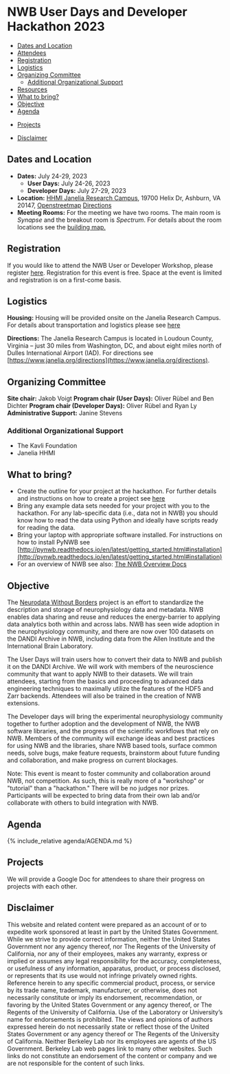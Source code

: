 # NWB User Days and Developer Hackathon 2023

[//]: # (  * [Report]&#40;#report&#41;)
  * [Dates and Location](#dates-and-location)
  * [Attendees](#attendees)
  * [Registration](#registration)
  * [Logistics](#logistics)
  * [Organizing Committee](#organizing-committee)
    * [Additional Organizational Support](#additional-organizational-support)
  * [Resources](#resources)
  * [What to bring?](#what-to-bring)
  * [Objective](#objective)
  * [Agenda](#agenda)

[//]: # (    * [User Days]&#40;#agenda-user-days&#41;)

[//]: # (    * [Developer Days]&#40;#agenda-developer-days&#41;)

[//]: # (    * [Calendar]&#40;#agenda-calendar&#41;)
  * [Projects](#projects)

[//]: # (     * [Creating a New Project]&#40;projects/README.md&#41;)
[//]: # (  * [Registrants]&#40;#registrants&#41;)
[//]: # (  * [Attending Remotely]&#40;#attending-remotely&#41;)
[//]: # (  * [Resources]&#40;#resources&#41;)
  * [Disclaimer](#disclaimer)

[//]: # (## Report)

[//]: # ()
[//]: # (The final report for the 15th NWB Developer Hackathon and User Days is now available:)

## Dates and Location

- **Dates:** July 24-29, 2023
  - **User Days:** July 24-26, 2023
  - **Developer Days:** July 27-29, 2023
- **Location:** [HHMI Janelia Research Campus](https://www.janelia.org/), 19700 Helix Dr, Ashburn, VA 20147,
  [Openstreetmap](https://www.openstreetmap.org/?mlat=39.0708&mlon=-77.4655#map=14/39.0708/-77.4655)
  [Directions](https://www.janelia.org/directions)
- **Meeting Rooms:** For the meeting we have two rooms. The main room is *Synapse* and the breakout room is *Spectrum*.
  For details about the room locations see the [building map.](travel/janelia_room_plan_for_6th_nwbn_hackathon.pdf)

## Registration

If you would like to attend the NWB User or Developer Workshop, please register 
[here](https://forms.gle/ZqgUKDCfcX9XT8AbA). Registration for this event is free. Space at the event is limited and 
registration is on a first-come basis.

## Logistics

**Housing:** Housing will be provided onsite on the Janelia Research Campus. For details about transportation and 
logistics please see [here](https://www.dropbox.com/s/i2540enmapap05o/Janelia%20travel%20logistics.pdf?dl=0)

[//]: # (**Travel:** Travel support is being provided by The Kavli Foundation. As housing will be onsite on the Janelia )

[//]: # (research campus, travel support is intended for flights &#40;not housing&#41;. Funds available to support attendee travel are limited! Travel arrangements must be pre-approved by the Foundation’s Executive Assistant. If you use the Kavli travel services &#40;recommended&#41; then please CC Stephanie Albin &#40;salbin@kavlifoundation.org&#41; to get approval for the travel cost. Also, if you are planing to book your own flights then please make sure to get PRE-APPROVAL from Stephanie Albin &#40;salbin at kavlifoundation.org&#41;. Please see the [Kavli reimbursement guidelines]&#40;travel/Kavli_Reimbursement_Guidelines.pdf&#41; for details. The traveler profile form is available [here]&#40;travel/CT_Traveler_Profile.docx&#41;.)

**Directions:** The Janelia Research Campus is located in Loudoun County, Virginia – just 30 miles from Washington, DC,
and about eight miles north of Dulles International Airport (IAD). For directions see
[https://www.janelia.org/directions](https://www.janelia.org/directions).


## Organizing Committee

**Site chair:** Jakob Voigt
**Program chair (User Days):**  Oliver Rübel and Ben Dichter
**Program chair (Developer Days):** Oliver Rübel and Ryan Ly
**Administrative Support:** Janine Stevens

### Additional Organizational Support

- The Kavli Foundation
- Janelia HHMI

[//]: # ()
[//]: # (## Resources)

[//]: # ()
[//]: # (### Talks)

[//]: # (The slides for the talks presented during the User Days are available [here.]&#40;https://drive.google.com/drive/folders/18oG1rRJpluXQJJQaH4xbz6u58LXPiZbI?usp=sharing&#41;)

[//]: # ()
[//]: # (### Code)

[//]: # ()
[//]: # (Ben Dichter's electrophysiology tutorial &#40;Day 1&#41;:)

[//]: # ()
[//]: # (* [python jupyter notebook]&#40;http://htmlpreview.github.io/?https://github.com/NeurodataWithoutBorders/nwb_hackathons/blob/master/HCK06_2019_Janelia/NWB_tutorial_2019_python.html&#41;)

[//]: # (* [matlab code]&#40;http://htmlpreview.github.io/?https://github.com/NeurodataWithoutBorders/nwb_hackathons/blob/master/HCK06_2019_Janelia/NWB_tutorial_2019_matlab.html&#41;)

[//]: # ()
[//]: # (Tom Davidson's 'early adopter experiences' talk &#40;Day 1&#41;:)

[//]: # ()
[//]: # (* [Repo containing notebooks in talk]&#40;https://github.com/LorenFrankLab/franklab-nwb-hack/tree/master/hackathon-6&#41;)

## What to bring?

* Create the outline for your project at the hackathon. For further details and instructions on how to create a project see [here](projects/README.md)
* Bring any example data sets needed for your project with you to the hackathon. For any lab-specific data (i.e., data not in NWB) you should know how to read the data using Python and ideally have scripts ready for reading the data.
* Bring your laptop with appropriate software installed. For instructions on how to install PyNWB see [http://pynwb.readthedocs.io/en/latest/getting_started.html#installation](http://pynwb.readthedocs.io/en/latest/getting_started.html#installation)
* For an overview of NWB see also: [The NWB Overview Docs](https://nwb-overview.readthedocs.io/en/latest/)

## Objective

The [Neurodata Without Borders](nwb.org) project is an effort to standardize the description and storage of neurophysiology
data and metadata. NWB enables data sharing and reuse and reduces the energy-barrier to applying data analytics both within
and across labs. NWB has seen wide adoption in the neurophysiology community, and there are now over 100 datasets on the
DANDI Archive in NWB, including data from the Allen Institute and the International Brain Laboratory.

The User Days will train users how to convert their data to NWB and publish it on the DANDI Archive. 
We will work with members of the neuroscience community that want to apply NWB to their datasets. We will train 
attendees, starting from the basics and proceeding to advanced data engineering techniques to maximally utilize the
features of the HDF5 and Zarr backends. Attendees will also be trained in the creation of NWB extensions.

The Developer days will bring the experimental neurophysiology community together to further adoption and the
development of NWB, the NWB software libraries, and the progress of the scientific workflows that rely on NWB. Members of
the community will exchange ideas and best practices for using NWB and the libraries, share NWB based tools, surface 
common needs, solve bugs, make feature requests, brainstorm about future funding and collaboration, and make progress 
on current blockages.

Note: This event is meant to foster community and collaboration around NWB, not competition. As such, this is really
more of a "workshop" or "tutorial" than a "hackathon." There will be no judges nor prizes. Participants will be expected
to bring data from their own lab and/or collaborate with others to build integration with NWB.

## Agenda

<!-- ORGANIZERS: please edit AGENDA.md -->

{% include_relative agenda/AGENDA.md %}

## Projects

We will provide a Google Doc for attendees to share their progress on projects with each other.

[//]: # ()
[//]: # (## Attending Remotely)

[//]: # ()
[//]: # (We are using Zoom for remote participation.There are multiple ways to join this meeting.)

[//]: # ()
[//]: # (1. Use the following link to Join the meeting from your desktop or cell: [https://hhmi.zoom.us/j/122156921]&#40;https://hhmi.zoom.us/j/122156921&#41; &#40;This will load the Zoom client and is recommended for the best audio quality!&#41;)

[//]: # ()
[//]: # (2. From a cell phone if you are not able to use the first link :)

[//]: # (US: **+19294362866,,122156921#** or **+16699006833,,122156921#**)

[//]: # ()
[//]: # (3. From a standard telephone : Dial&#40;for higher quality, dial a number based on your current location&#41;:)

[//]: # (US: +1 929 436 2866 or +1 669 900 6833 or 877 853 5257 &#40;Toll Free&#41; or 855 880 1246 &#40;Toll Free&#41;)

[//]: # (Meeting ID: 122 156 921  &#40;Find your local number: [https://zoom.us/u/acHwiXLxGC]&#40;https://zoom.us/u/acHwiXLxGC&#41;&#41;)

[//]: # ()
[//]: # (4. If you are in an HHMI conference room, use the touch panel to dial 2800. When prompted, type #122 156 921#)

## Disclaimer

This website and related content were prepared as an account of or to expedite work sponsored at least in part by 
the United States Government. While we strive to provide correct information, neither the United States Government 
nor any agency thereof, nor The Regents of the University of California, nor any of their employees, makes any 
warranty, express or implied  or assumes any legal responsibility for the accuracy, completeness, or usefulness of 
any information, apparatus, product, or process disclosed, or represents that its use would not infringe privately 
owned rights. Reference herein to any specific commercial product, process, or service by its trade name, trademark, 
manufacturer, or otherwise, does not necessarily constitute or imply its endorsement, recommendation, or favoring by 
the United States Government or any agency thereof, or The Regents of the University of California.  Use of the 
Laboratory or University’s name for endorsements is prohibited. The views and opinions of authors expressed herein 
do not necessarily state or reflect those of the United States Government or any agency thereof or The Regents of 
the University of California.  Neither Berkeley Lab nor its employees are agents of the US Government. Berkeley Lab 
web pages link to many other websites.  Such links do not constitute an endorsement of the content or company and we 
are not responsible for the content of such links.



